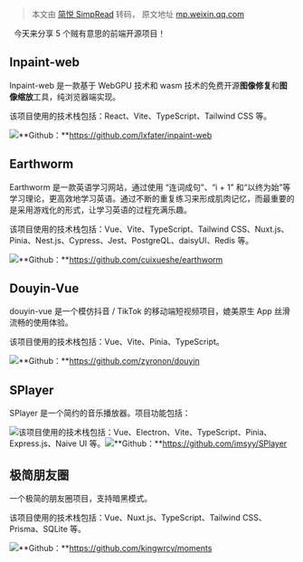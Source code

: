 > 本文由 [简悦 SimpRead](http://ksria.com/simpread/) 转码， 原文地址 [mp.weixin.qq.com](https://mp.weixin.qq.com/s/5Efp3OaMtSaqADn8Vz6H7Q)

  今天来分享 5 个贼有意思的前端开源项目！

Inpaint-web
-----------

Inpaint-web 是一款基于 WebGPU 技术和 wasm 技术的免费开源**图像修复**和**图像缩放**工具，纯浏览器端实现。

该项目使用的技术栈包括：React、Vite、TypeScript、Tailwind CSS 等。

![](https://mmbiz.qpic.cn/sz_mmbiz_png/EO58xpw5UMOYPwIXsnUUPSqT0gib7tnLGfsMwwv1tQKcRucQlYkAicBTGMLtahUZHgaibIEnEzgPlzIZLEWQlrBvA/640?wx_fmt=png&from=appmsg)**Github：**https://github.com/lxfater/inpaint-web

Earthworm
---------

Earthworm 是一款英语学习网站，通过使用 “连词成句”、“i + 1” 和“以终为始”等学习理论，更高效地学习英语。通过不断的重复练习来形成肌肉记忆，而最重要的是采用游戏化的形式，让学习英语的过程充满乐趣。

该项目使用的技术栈包括：Vue、Vite、TypeScript、Tailwind CSS、Nuxt.js、Pinia、Nest.js、Cypress、Jest、PostgreQL、daisyUI、Redis 等。

![](https://mmbiz.qpic.cn/sz_mmbiz_png/EO58xpw5UMOYPwIXsnUUPSqT0gib7tnLGzZxCUZn5VhWKpYOmBdWlj45aF2Yn0MQAW4iau1MVsWL4VEtqJuaYjhQ/640?wx_fmt=png&from=appmsg)**Github：**https://github.com/cuixueshe/earthworm

Douyin-Vue
----------

douyin-vue 是一个模仿抖音 / TikTok 的移动端短视频项目，媲美原生 App 丝滑流畅的使用体验。

该项目使用的技术栈包括：Vue、Vite、Pinia、TypeScript。

![](https://mmbiz.qpic.cn/sz_mmbiz_png/EO58xpw5UMOYPwIXsnUUPSqT0gib7tnLGSCW1fS4ohArIPnn7ABdLNjxo699LEaJibDyrKMxoEfUo8SDApEEAicEg/640?wx_fmt=png&from=appmsg)**Github：**https://github.com/zyronon/douyin

SPlayer
-------

SPlayer 是一个简约的音乐播放器。项目功能包括：

![](https://mmbiz.qpic.cn/sz_mmbiz_png/EO58xpw5UMOYPwIXsnUUPSqT0gib7tnLGLkX4s6VdO0CJvCjTEJOalBJ6iaQu626muia93stk7WcFolp82xe4WzNg/640?wx_fmt=png&from=appmsg)该项目使用的技术栈包括：Vue、Electron、Vite、TypeScript、Pinia、Express.js、Naive UI 等。![](https://mmbiz.qpic.cn/sz_mmbiz_png/EO58xpw5UMOYPwIXsnUUPSqT0gib7tnLGqrvgbv0cR8G8HDXESKwPDosVp5Vwj7e3vVvicZM83agxfnhndlwehkw/640?wx_fmt=png&from=appmsg)**Github：**https://github.com/imsyy/SPlayer

极简朋友圈
-----

一个极简的朋友圈项目，支持暗黑模式。

该项目使用的技术栈包括：Vue、Nuxt.js、TypeScript、Tailwind CSS、Prisma、SQLite 等。

![](https://mmbiz.qpic.cn/sz_mmbiz_png/EO58xpw5UMOYPwIXsnUUPSqT0gib7tnLGQcK4iazqflicjNTZJUR6XvSiaicvFweoJyw4WjIicibFjJn8cTqVibFWic2F7Q/640?wx_fmt=png&from=appmsg)**Github：**https://github.com/kingwrcy/moments